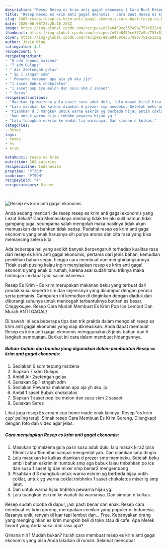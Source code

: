 ```yaml
---
description: "Resep Resep es krim anti gagal ekonomis | Cara Buat Resep es krim anti gagal ekonomis Yang Sempurna"
title: "Resep Resep es krim anti gagal ekonomis | Cara Buat Resep es krim anti gagal ekonomis Yang Sempurna"
slug: 1087-resep-resep-es-krim-anti-gagal-ekonomis-cara-buat-resep-es-krim-anti-gagal-ekonomis-yang-sempurna
date: 2020-06-06T23:20:10.283Z
image: https://img-global.cpcdn.com/recipes/e95e0459ce357a9b/751x532cq70/resep-es-krim-anti-gagal-ekonomis-foto-resep-utama.jpg
thumbnail: https://img-global.cpcdn.com/recipes/e95e0459ce357a9b/751x532cq70/resep-es-krim-anti-gagal-ekonomis-foto-resep-utama.jpg
cover: https://img-global.cpcdn.com/recipes/e95e0459ce357a9b/751x532cq70/resep-es-krim-anti-gagal-ekonomis-foto-resep-utama.jpg
author: Josie King
ratingvalue: 4.1
reviewcount: 5
recipeingredient:
- "6 sdm tepung maizena"
- "7 sdm Gulaps"
- " Air 2setengah gelas"
- " Sp 1 stngah sdm"
- " Pewarna makanan apa aja yh aku ijo"
- "1 saset Bubuk chokolatos"
- "1 saset pop ice melon dan susu skm 2 sasaet"
- " Seres"
recipeinstructions:
- "Masukan tp maizena gula pasir susu aduk dulu, lalu masak kira2 bisa 10mint atau 15mnitan sampai mengental yah. Dan diamkan smp dingin."
- "Lalu masukan ke kulkas diamkan d prezer smp membeku. Setelah beku ambil bahan eskrim ini tumbuk smp aga bubuk lalau tmbahkan po ice dan susu 1 saset lg dan mixer smp benar2 mengembang"
- "Pisahkan d 3 mangkuk untuk warna eskrim yg berbeda hijau putih coklat, untuk yg warna coklat tmbhnkn 1 saset chokolatos mixer lg smp larut."
- "Dan untuk warna hijau tmbhkn pewarna hijau yg."
- "Lalu tuangkan eskrim ke wadah tia warnanya. Dan simoan d kulkas."
categories:
- Resep
tags:
- resep
- es
- krim

katakunci: resep es krim 
nutrition: 262 calories
recipecuisine: Indonesian
preptime: "PT35M"
cooktime: "PT59M"
recipeyield: "4"
recipecategory: Dinner

---
```



![Resep es krim anti gagal ekonomis](https://img-global.cpcdn.com/recipes/e95e0459ce357a9b/751x532cq70/resep-es-krim-anti-gagal-ekonomis-foto-resep-utama.jpg)

Anda sedang mencari ide resep resep es krim anti gagal ekonomis yang Lezat Sekali? Cara Memasaknya memang tidak terlalu sulit namun tidak gampang juga. seumpama salah mengolah maka hasilnya tidak akan memuaskan dan bahkan tidak sedap. Padahal resep es krim anti gagal ekonomis yang enak harusnya sih punya aroma dan cita rasa yang bisa memancing selera kita.

Ada beberapa hal yang sedikit banyak berpengaruh terhadap kualitas rasa dari resep es krim anti gagal ekonomis, pertama dari jenis bahan, kemudian pemilihan bahan segar, hingga cara membuat dan menghidangkannya. Tidak usah pusing kalau ingin menyiapkan resep es krim anti gagal ekonomis yang enak di rumah, karena asal sudah tahu triknya maka hidangan ini dapat jadi sajian istimewa.

Resep Es Krim - Es krim merupakan makanan beku yang terbuat dari produk susu seperti krim dan sejenisnya yang dicampur dengan perasa serta pemanis. Campuran ini kemudian di dinginkan dengan diaduk dan dikurangi suhunya untuk mencegah terbentuknya butiran es besar. Следующее. Resep Cara Mudah Membuat Es Krim Pop Ice Lembut Dan Murah ANTI GAGAL!


Di bawah ini ada beberapa tips dan trik praktis dalam mengolah resep es krim anti gagal ekonomis yang siap dikreasikan. Anda dapat membuat Resep es krim anti gagal ekonomis menggunakan 8 jenis bahan dan 5 langkah pembuatan. Berikut ini cara dalam membuat hidangannya.

<!--inarticleads1-->

##### Bahan-bahan dan bumbu yang digunakan dalam pembuatan Resep es krim anti gagal ekonomis:

1. Sediakan 6 sdm tepung maizena
1. Siapkan 7 sdm Gulaps
1. Ambil  Air 2setengah gelas
1. Gunakan  Sp 1 stngah sdm
1. Sediakan  Pewarna makanan apa aja yh aku ijo
1. Ambil 1 saset Bubuk chokolatos
1. Siapkan 1 saset pop ice melon dan susu skm 2 sasaet
1. Gunakan  Seres


Lihat juga resep Es cream cup home made enak lainnya. Resep &#39;es krim cup&#39; paling teruji. Simak resep Cara Membuat Es Krim Goreng. Dilengkapi dengan foto dan video agar jelas. 

<!--inarticleads2-->

##### Cara menyiapkan Resep es krim anti gagal ekonomis:

1. Masukan tp maizena gula pasir susu aduk dulu, lalu masak kira2 bisa 10mint atau 15mnitan sampai mengental yah. Dan diamkan smp dingin.
1. Lalu masukan ke kulkas diamkan d prezer smp membeku. Setelah beku ambil bahan eskrim ini tumbuk smp aga bubuk lalau tmbahkan po ice dan susu 1 saset lg dan mixer smp benar2 mengembang
1. Pisahkan d 3 mangkuk untuk warna eskrim yg berbeda hijau putih coklat, untuk yg warna coklat tmbhnkn 1 saset chokolatos mixer lg smp larut.
1. Dan untuk warna hijau tmbhkn pewarna hijau yg.
1. Lalu tuangkan eskrim ke wadah tia warnanya. Dan simoan d kulkas.


Resep sudah dicoba di dapur, jadi pasti benar dan enak. Resep cara membuat es krim goreng, merupakan cemilan yang populer di Indonesia. Rasanya unik, renyah di luar tapi lembut dan… Free. Kebanyakan orang yang menginginkan es krim mungkin beli di toko atau di cafe. Apa Merek favorit yang Anda sukai dan rasa apa? 

Gimana nih? Mudah bukan? Itulah cara membuat resep es krim anti gagal ekonomis yang bisa Anda lakukan di rumah. Selamat mencoba!
